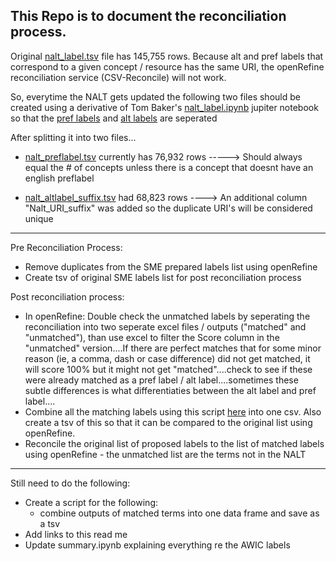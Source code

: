 ## This  Repo  is  to  document  the  reconciliation  process. 

Original [nalt_label.tsv](https://github.com/woody544/nalt4ma/blob/main/nalt/nalt_labels/nalt_labels.tsv) file has 145,755 rows. Because alt and pref labels that correspond to a given concept / resource has the same URI, the openRefine reconciliation service (CSV-Reconcile) will not work. 

So, everytime the NALT gets updated the following two files should be created using a derivative of Tom Baker's [nalt_label.ipynb](https://github.com/woody544/nalt4ma/blob/main/nalt/nalt_labels.ipynb) jupiter notebook so that the [pref labels]() and [alt labels]() are seperated 

After splitting it into two files...

- [nalt_preflabel.tsv]() currently has 76,932 rows -----> Should always equal the # of concepts unless there is a concept that doesnt have an english preflabel

- [nalt_altlabel_suffix.tsv]() had 68,823 rows ----> An additional column "Nalt_URI_suffix" was added so the duplicate URI's will be considered unique 


---------------------------------------------------------------------------------------------------------------------------------------------------------
Pre Reconciliation Process:
- Remove duplicates from the SME prepared labels list using openRefine
- Create tsv of original SME labels list for post reconciliation process

Post reconciliation process:
- In openRefine: Double check the unmatched labels by seperating the reconciliation into two seperate excel files / outputs ("matched" and "unmatched"), than use excel to filter the Score column in the "unmatched" version....If there are perfect matches that for some minor reason (ie, a comma, dash or case difference) did not get matched, it will score 100% but it might not get "matched"....check to see if these were already matched as a pref label / alt label....sometimes these subtle differences is what differentiaties between the alt label and pref label....
- Combine all the matching labels using this script [here]() into one csv. Also create a tsv of this so that it can be compared to the original list using openRefine. 
- Reconcile the original list of proposed labels to the list of matched labels using openRefine - the unmatched list are the terms not in the NALT

---------------------------------------------------------------------------------------------------------------------------------------------------------
Still need to do the following:
- Create a script for the following: 
    - combine outputs of matched terms into one data frame and save as a tsv
- Add links to this read me
- Update summary.ipynb explaining everything re the AWIC labels

